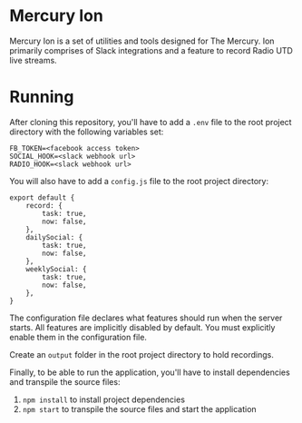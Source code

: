 # Mercury Ion

Mercury Ion is a set of utilities and tools designed for The Mercury. Ion primarily comprises of Slack integrations and a feature to record Radio UTD live streams.

# Running

After cloning this repository, you'll have to add a `.env` file to the root project directory with the following variables set:

    FB_TOKEN=<facebook access token>
    SOCIAL_HOOK=<slack webhook url>
    RADIO_HOOK=<slack webhook url>

You will also have to add a `config.js` file to the root project directory:

    export default {
        record: {
            task: true,
            now: false,
        },
        dailySocial: {
            task: true,
            now: false,
        },
        weeklySocial: {
            task: true,
            now: false,
        },
    }

The configuration file declares what features should run when the server starts. All features are implicitly disabled by default. You must explicitly enable them in the configuration file.

Create an `output` folder in the root project directory to hold recordings.

Finally, to be able to run the application, you'll have to install dependencies and transpile the source files:

1. `npm install` to install project dependencies
2. `npm start` to transpile the source files and start the application

